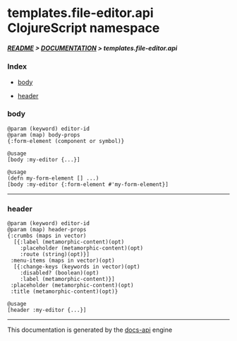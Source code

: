 
# templates.file-editor.api ClojureScript namespace

##### [README](../../../../README.md) > [DOCUMENTATION](../../../COVER.md) > templates.file-editor.api

### Index

- [body](#body)

- [header](#header)

### body

```
@param (keyword) editor-id
@param (map) body-props
{:form-element (component or symbol)}
```

```
@usage
[body :my-editor {...}]
```

```
@usage
(defn my-form-element [] ...)
[body :my-editor {:form-element #'my-form-element}]
```

---

### header

```
@param (keyword) editor-id
@param (map) header-props
{:crumbs (maps in vector)
  [{:label (metamorphic-content)(opt)
    :placeholder (metamorphic-content)(opt)
    :route (string)(opt)}]
 :menu-items (maps in vector)(opt)
  [{:change-keys (keywords in vector)(opt)
    :disabled? (boolean)(opt)
    :label (metamorphic-content)}]
 :placeholder (metamorphic-content)(opt)
 :title (metamorphic-content)(opt)}
```

```
@usage
[header :my-editor {...}]
```

---

This documentation is generated by the [docs-api](https://github.com/bithandshake/docs-api) engine

